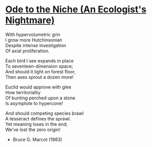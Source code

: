 # <span style="color:black">[Ode to the Niche     (An Ecologist's Nightmare)](https://www.plexuseco.com/The%20Plexus/po_niche.htm)</span>
With hypervolumetric grin  
I grow more Hutchinsonian  
Despite intense investigation  
Of axial proliferation.   

Each bird I see expands in place  
To seventeen-dimension space;  
And should it light on forest floor,  
Then axes sprout a dozen more!  

Euclid would approve with glee  
How territoriality  
Of bunting perched upon a stone  
Is asymptote to hypercone!   

And should competing species brawl  
A tesseract defines the sprawl.  
Yet meaning loses in the end;  
We've lost the zero origin!   

- Bruce G. Marcot (1983) 
